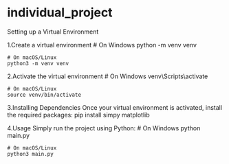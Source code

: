 # individual_project
Setting up a Virtual Environment

1.Create a virtual environment
    # On Windows
    python -m venv venv

    # On macOS/Linux
    python3 -m venv venv

2.Activate the virtual environment
    # On Windows
    venv\Scripts\activate

    # On macOS/Linux
    source venv/bin/activate

3.Installing Dependencies
Once your virtual environment is activated, install the required packages:
    pip install simpy matplotlib

4.Usage
Simply run the project using Python:
    # On Windows
    python main.py

    # On macOS/Linux
    python3 main.py